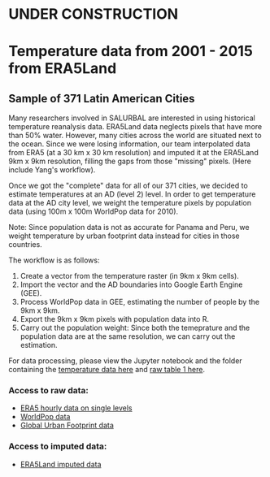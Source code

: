 # UNDER CONSTRUCTION



# Temperature data from 2001 - 2015 from ERA5Land
## Sample of 371 Latin American Cities 

Many researchers involved in SALURBAL are interested in using historical temperature reanalysis data. ERA5Land data neglects pixels that have more than 50% water. However, many cities across the world are situated next to the ocean. Since we were losing information, our team interpolated data from ERA5 (at a 30 km x 30 km resolution) and imputed it at the ERA5Land 9km x 9km resolution, filling the gaps from those "missing" pixels. (Here include Yang's workflow). 

Once we got the "complete" data for all of our 371 cities, we decided to estimate temperatures at an AD (level 2) level. In order to get temperature data at the AD city level, we weight the temperature pixels by population data (using 100m x 100m WorldPop data for 2010).

Note: Since population data is not as accurate for Panama and Peru, we weight temperature by urban footprint data instead for cities in those countries.

The workflow is as follows:  
1. Create a vector from the temperature raster (in 9km x 9km cells). 
2. Import the vector and the AD boundaries into Google Earth Engine (GEE).
3. Process WorldPop data in GEE, estimating the number of people by the 9km x 9km.
4. Export the 9km x 9km pixels with population data into R.
5. Carry out the population weight: Since both the temeprature and the population data are at the same resolution, we can carry out the estimation. 

For data processing, please view the Jupyter notebook and the folder containing the [temperature data here](https://github.com/ifarah/salurbal_era5_ncdc/blob/master/data_processing.ipynb) and [raw table 1 here](https://github.com/ifarah/salurbal_era5_ncdc/blob/master/output/cor_table.xlsx).

### Access to raw data:
- [ERA5 hourly data on single levels](https://cds.climate.copernicus.eu/cdsapp#!/dataset/reanalysis-era5-single-levels?tab=overview)
- [WorldPop data](https://www.worldpop.org/project/categories?id=3)
- [Global Urban Footprint data]()

### Access to imputed data:
- [ERA5Land imputed data]()





